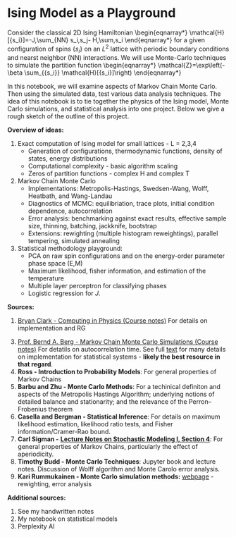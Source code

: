# Ising Model as a Playground

Consider the classical 2D Ising Hamiltonian
\begin{eqnarray*}
\mathcal{H}[\{s_i\}]=-J\,\sum_{NN} s_i\,s_j- H\,\sum\,s_i
\end{eqnarray*}
for a given configuration of spins $\{s_i\}$ on an $L^2$ lattice with periodic boundary conditions and nearst neighbor (NN) interactions. We will use Monte-Carlo techniques to simulate the partition function 
\begin{eqnarray*}
\mathcal{Z}=\exp\left(-\beta \sum_{\{s_i\}} \mathcal{H}[\{s_i\}]\right)
\end{eqnarray*}

In this notebook, we will examine aspects of Markov Chain Monte Carlo. Then using the simulated data, test various data analysis techniques. The idea of this notebook is to tie together the physics of the Ising model, Monte Carlo simulations, and statistical analysis into one project. Below we give a rough sketch of the outline of this project.

__Overview of ideas:__
1. Exact computation of Ising model for small lattices - L = 2,3,4
    - Generation of configurations, thermodynamic functions, density of states, energy distributions
    - Computational complexity - basic algorithm scaling
    - Zeros of partition functions - complex H and complex T
2. Markov Chain Monte Carlo
    - Implementations: Metropolis-Hastings, Swedsen-Wang, Wolff, Heatbath, and Wang-Landau
    - Diagnostics of MCMC: equilibriation, trace plots, initial condition dependence, autocorrelation
    - Error analysis: benchmarking against exact results, effective sample size, thinning, batching, jackknife, bootstrap
    - Extensions: rewighting (multiple histogram reweightings), parallel tempering, simulated annealing
3. Statistical methodology playground:
    - PCA on raw spin configurations and on the energy-order parameter phase space (E,M)
    - Maximum likelihood, fisher information, and estimation of the temperature
    - Multiple layer perceptron for classifying phases
    - Logistic regression for $J$.

__Sources:__
1. [Bryan Clark - Computing in Physics (Course notes)](https://clark.physics.illinois.edu/html/Ising/Measure.html) For details on implementation and RG 
<!-- 2. [here](https://sites.physics.wustl.edu/gradcomputer/wiki/images/6/63/Ising_notes_v2.pdf) ( not acutally used ) -->
3. [Prof. Bernd A. Berg - Markov Chain Monte Carlo Simulations (Course notes)](http://www.hep.fsu.edu/~berg/teach/mcmc08/material/lecture07mcmc3.pdf) For detatils on autocorrelation time. See full [text](https://www.amazon.com/Markov-chain-simulations-statistical-analysis/dp/9812389350) for many details on implementation for statistical systems - __likely the best resource in that regard__.
5. __Ross - Introduction to Probability Models__: For general properties of Markov Chains
6. __Barbu and Zhu - Monte Carlo Methods__: For a techinical definiton and aspects of the Metropolis Hastings Algorithm; underlying notions of detailed balance and stationarity; and the relevance of the Perron–Frobenius theorem
7. __Casella and Bergman - Statistical Inference__: For details on maximum likelihood estimation, likelihood ratio tests, and Fisher information/Cramer-Rao bound.
8. __Carl Sigman -__ [__Lecture Notes on Stochastic Modeling I, Section 4__](http://www.columbia.edu/~ks20/stochastic-I/stochastic-I.html): For general properties of Markov Chains, particularly the effect of aperiodicity.
9. __Timothy Budd - Monte Carlo Techniques__: Jupyter book and lecture notes. Discussion of Wolff algorithm and Monte Carolo error analysis.
10. __Kari Rummukainen - Monte Carlo simulation methods:__ [webpage](https://www.mv.helsinki.fi/home/rummukai/lectures/montecarlo_oulu/) - rewighting, error analysis

__Additional sources:__
1. See my handwritten notes
2. My notebook on statistical models
3. Perplexity AI

```{tableofcontents}
```

